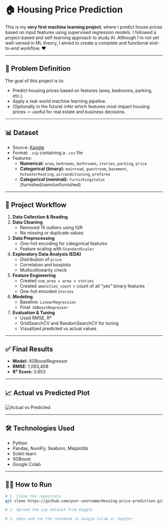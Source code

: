 # 🏠 Housing Price Prediction

This is my **very first machine learning project**, where I predict house prices based on input features using supervised regression models. I followed a project-based and self-learning approach to study AI. Although I'm not yet well-versed in ML theory, I aimed to create a complete and functional end-to-end workflow. ❤️

---

## 🧠 Problem Definition

The goal of this project is to:

- Predict housing prices based on features (area, bedrooms, parking, etc.).
- Apply a real-world machine learning pipeline.
- (Optionally in the future) infer which features most impact housing prices — useful for real estate and business decisions.

---

## 📊 Dataset

- Source: [Kaggle](https://www.kaggle.com/code/ashydv/housing-price-prediction-linear-regression)
- Format: `.zip` containing a `.csv` file
- Features:
  - **Numerical:** `area`, `bedrooms`, `bathrooms`, `stories`, `parking`, `price`
  - **Categorical (binary):** `mainroad`, `guestroom`, `basement`, `hotwaterheating`, `airconditioning`, `prefarea`
  - **Categorical (nominal):** `furnishingstatus` (furnished/semi/unfurnished)

---

## 🔁 Project Workflow

1. **Data Collection & Reading**
2. **Data Cleaning**
   - Removed 15 outliers using IQR
   - No missing or duplicate values
3. **Data Preprocessing**
   - One-hot encoding for categorical features
   - Feature scaling with `StandardScaler`
4. **Exploratory Data Analysis (EDA)**
   - Distribution of `price`
   - Correlation and boxplots
   - Multicollinearity check
5. **Feature Engineering**
   - Created `sum_area = area × stories`
   - Created `amenities_count` = count of all "yes" binary features
   - One-hot encoded `stories`
6. **Modeling**
   - Baseline: `LinearRegression`
   - Final: `XGBoostRegressor`
7. **Evaluation & Tuning**
   - Used RMSE, R²
   - GridSearchCV and RandomSearchCV for tuning
   - Visualized predicted vs actual values

---

## ✅ Final Results

- **Model:** XGBoostRegressor
- **RMSE:** 1,093,408
- **R² Score:** 0.653

---

## 📈 Actual vs Predicted Plot

![Actual vs Predicted](https://github.com/user-attachments/assets/7e4e5793-a4ba-43c6-9fc7-f762895c3f55)

---

## 🛠 Technologies Used

- Python
- Pandas, NumPy, Seaborn, Matplotlib
- Scikit-learn
- XGBoost
- Google Colab

---

## 🧑‍💻 How to Run

```bash
# 1. Clone the repository
git clone https://github.com/your-username/Housing-price-prediction.git

# 2. Upload the zip dataset from Kaggle

# 3. Open and run the notebook in Google Colab or Jupyter




  
   


